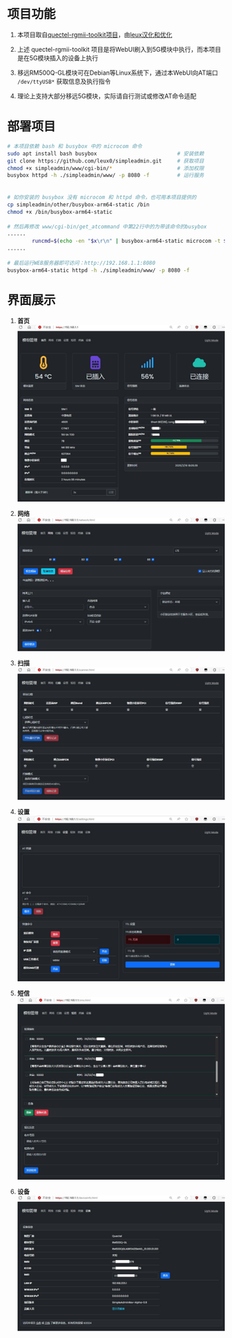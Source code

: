 

# 项目功能

1. 本项目取自[quectel-rgmii-toolkit项目](https://github.com/iamromulan/quectel-rgmii-toolkit/tree/SDXLEMUR)，由[leux汉化和优化](https://github.com/leux0/simpleadmin)

2. 上述 quectel-rgmii-toolkit 项目是将WebUI刷入到5G模块中执行，而本项目是在5G模块插入的设备上执行

3. 移远RM500Q-GL模块可在Debian等Linux系统下，通过本WebUI向AT端口 `/dev/ttyUSB*` 获取信息及执行指令

4. 理论上支持大部分移远5G模块，实际请自行测试或修改AT命令适配


# 部署项目

```bash
# 本项目依赖 bash 和 busybox 中的 microcom 命令
sudo apt install bash busybox                          # 安装依赖
git clone https://github.com/leux0/simpleadmin.git     # 获取项目
chmod +x simpleadmin/www/cgi-bin/*                     # 添加权限
busybox httpd -h ./simpleadmin/www/ -p 8080 -f         # 运行服务


# 如你安装的 busybox 没有 microcom 和 httpd 命令，也可用本项目提供的
cp simpleadmin/other/busybox-arm64-static /bin
chmod +x /bin/busybox-arm64-static

# 然后再修改 www/cgi-bin/get_atcommand 中第22行中的为带该命令的busybox
......
        runcmd=$(echo -en "$x\r\n" | busybox-arm64-static microcom -t $wait_time /dev/ttyUSB2)
......

# 最后运行WEB服务器即可访问：http://192.168.1.1:8080
busybox-arm64-static httpd -h ./simpleadmin/www/ -p 8080 -f

```


# 界面展示

1. **首页**
![index.html](other/index.jpg)

2. **网络**
![network.html](other/network.jpg)

3. **扫描**
![scanner.html](other/scanner.jpg)

4. **设置**
![settings.html](other/settings.jpg)

5. **短信**
![sms.html](other/sms.jpg)

6. **设备**
![deviceinfo.html](other/deviceinfo.jpg)

